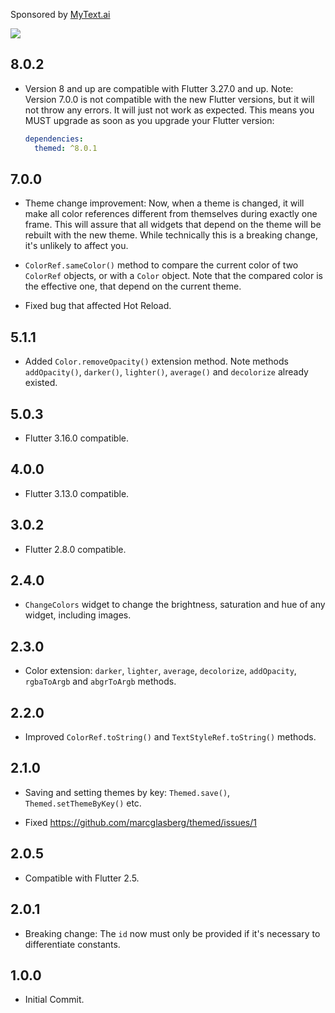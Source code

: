 Sponsored by [MyText.ai](https://mytext.ai)

[![](./example/SponsoredByMyTextAi.png)](https://mytext.ai)

## 8.0.2

* Version 8 and up are compatible with Flutter 3.27.0 and up. Note: Version 7.0.0 is
  not compatible with the new Flutter versions, but it will not throw any errors. It will
  just not work as expected. This means you MUST upgrade as soon as you upgrade your
  Flutter version:

  ```yaml
  dependencies:
    themed: ^8.0.1
  ``` 

## 7.0.0

* Theme change improvement: Now, when a theme is changed, it will make all color
  references different from themselves during exactly one frame. This will assure
  that all widgets that depend on the theme will be rebuilt with the new theme.
  While technically this is a breaking change, it's unlikely to affect you.

* `ColorRef.sameColor()` method to compare the current color of two `ColorRef` objects,
  or with a `Color` object. Note that the compared color is the effective one, that
  depend on the current theme.

* Fixed bug that affected Hot Reload.

## 5.1.1

* Added `Color.removeOpacity()` extension method.
  Note methods `addOpacity()`, `darker()`, `lighter()`, `average()` and `decolorize`
  already existed.

## 5.0.3

* Flutter 3.16.0 compatible.

## 4.0.0

* Flutter 3.13.0 compatible.

## 3.0.2

* Flutter 2.8.0 compatible.

## 2.4.0

* `ChangeColors` widget to change the brightness, saturation and hue of any widget,
  including images.

## 2.3.0

* Color extension: `darker`, `lighter`, `average`, `decolorize`, `addOpacity`,
  `rgbaToArgb` and `abgrToArgb` methods.

## 2.2.0

* Improved `ColorRef.toString()` and `TextStyleRef.toString()` methods.

## 2.1.0

* Saving and setting themes by key: `Themed.save()`, `Themed.setThemeByKey()` etc.

* Fixed https://github.com/marcglasberg/themed/issues/1

## 2.0.5

* Compatible with Flutter 2.5.

## 2.0.1

* Breaking change: The `id` now must only be provided if it's necessary to differentiate
  constants.

## 1.0.0

* Initial Commit.
